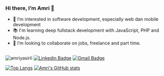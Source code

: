
### Hi there, I’m Amri 👋

- 👀 I’m interested in software development, especially web dan mobile development
- 📚 I'm learning deep fullstack development with JavaScript, PHP and Node.js. 
- 💞️ I’m looking to collaborate on jobs, freelance and part time.

##
 <img src="https://komarev.com/ghpvc/?username=amriyasirli" alt="amriyasirli"/> [![Linkedin Badge](https://img.shields.io/badge/%20-Yassirli%Amri-blue?style=flat-square&logo=Linkedin&logoColor=white&link=https://www.linkedin.com/in/yassirli-amri-50a119204)](https://www.linkedin.com/in/yassirli-amri-50a119204) [![Gmail Badge](https://img.shields.io/badge/%20-amriyasirli62@gmail.com-blue?style=flat-square&logo=Gmail&logoColor=white&link=mailto:amriyasirli62@gmail.com)](mailto:amriyasirli62@gmail.com)
<br>

[![Top Langs](https://github-readme-stats.vercel.app/api/top-langs/?username=amriyasirli&theme=default&layout=compact&langs_count=6&hide=shell)](https://github.com/amriyasirli)
[![Amri's GitHub stats](https://github-readme-stats.vercel.app/api?username=amriyasirli&show_icons=true&theme=defaultk&layout=compact&line_height=20&card_width=380&count_private=true)](https://github.com/amriyasirli)

<!-- - 🛠  Tools PHP, jQuery, Javascript, Nodejs. 
- 📫 How to reach me on [E-mail](mailto:amriyasirli62@gmail.com)
-->
<!---
elSyarif/elSyarif is a ✨ special ✨ repository because its `README.md` (this file) appears on your GitHub profile.
You can click the Preview link to take a look at your changes.
--->

